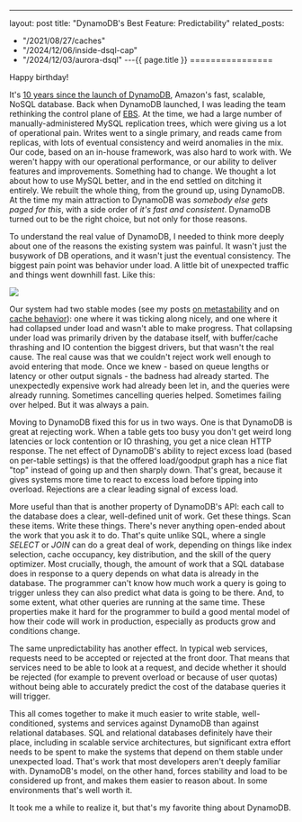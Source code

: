 ---
layout: post
title: "DynamoDB's Best Feature: Predictability"
related_posts:
  - "/2021/08/27/caches"
  - "/2024/12/06/inside-dsql-cap"
  - "/2024/12/03/aurora-dsql"
---{{ page.title }}
================

<p class="meta">Happy birthday!</p>

It's [10 years since the launch of DynamoDB](https://www.amazon.science/latest-news/amazons-dynamodb-10-years-later), Amazon's fast, scalable, NoSQL database. Back when DynamoDB launched, I was leading the team rethinking the control plane of [EBS](https://aws.amazon.com/ebs/). At the time, we had a large number of manually-administered MySQL replication trees, which were giving us a lot of operational pain. Writes went to a single primary, and reads came from replicas, with lots of eventual consistency and weird anomalies in the mix. Our code, based on an in-house framework, was also hard to work with. We weren't happy with our operational performance, or our ability to deliver features and improvements. Something had to change. We thought a lot about how to use MySQL better, and in the end settled on ditching it entirely. We rebuilt the whole thing, from the ground up, using DynamoDB. At the time my main attraction to DynamoDB was *somebody else gets paged for this*, with a side order of *it's fast and consistent*. DynamoDB turned out to be the right choice, but not only for those reasons.

To understand the real value of DynamoDB, I needed to think more deeply about one of the reasons the existing system was painful. It wasn't just the busywork of DB operations, and it wasn't just the eventual consistency. The biggest pain point was behavior under load. A little bit of unexpected traffic and things went downhill fast. Like this:

![](https://mbrooker-blog-images.s3.amazonaws.com/goodput_curve.jpeg)

Our system had two stable modes (see my posts [on metastability](https://brooker.co.za/blog/2021/05/24/metastable.html) and on [cache behavior](https://brooker.co.za/blog/2021/08/27/caches.html)): one where it was ticking along nicely, and one where it had collapsed under load and wasn't able to make progress. That collapsing under load was primarily driven by the database itself, with buffer/cache thrashing and IO contention the biggest drivers, but that wasn't the real cause. The real cause was that we couldn't reject work well enough to avoid entering that mode. Once we knew - based on queue lengths or latency or other output signals - the badness had already started. The unexpectedly expensive work had already been let in, and the queries were already running. Sometimes cancelling queries helped. Sometimes failing over helped. But it was always a pain.

Moving to DynamoDB fixed this for us in two ways. One is that DynamoDB is great at rejecting work. When a table gets too busy you don't get weird long latencies or lock contention or IO thrashing, you get a nice clean HTTP response. The net effect of DynamoDB's ability to reject excess load (based on per-table settings) is that the offered load/goodput graph has a nice flat "top" instead of going up and then sharply down. That's great, because it gives systems more time to react to excess load before tipping into overload. Rejections are a clear leading signal of excess load.

More useful than that is another property of DynamoDB's API: each call to the database does a clear, well-defined unit of work. Get these things. Scan these items. Write these things. There's never anything open-ended about the work that you ask it to do. That's quite unlike SQL, where a single *SELECT* or *JOIN* can do a great deal of work, depending on things like index selection, cache occupancy, key distribution, and the skill of the query optimizer. Most crucially, though, the amount of work that a SQL database does in response to a query depends on what data is already in the database. The programmer can't know how much work a query is going to trigger unless they can also predict what data is going to be there. And, to some extent, what other queries are running at the same time. These properties make it hard for the programmer to build a good mental model of how their code will work in production, especially as products grow and conditions change.

The same unpredictability has another effect. In typical web services, requests need to be accepted or rejected at the front door. That means that services need to be able to look at a request, and decide whether it should be rejected (for example to prevent overload or because of user quotas) without being able to accurately predict the cost of the database queries it will trigger.

This all comes together to make it much easier to write stable, well-conditioned, systems and services against DynamoDB than against relational databases. SQL and relational databases definitely have their place, including in scalable service architectures, but significant extra effort needs to be spent to make the systems that depend on them stable under unexpected load. That's work that most developers aren't deeply familiar with. DynamoDB's model, on the other hand, forces stability and load to be considered up front, and makes them easier to reason about. In some environments that's well worth it.

It took me a while to realize it, but that's my favorite thing about DynamoDB.
